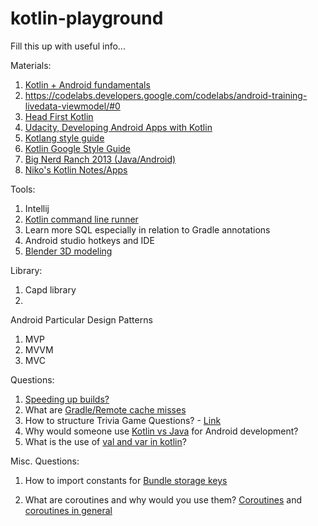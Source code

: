 # kotlin-playground

Fill this up with useful info...


Materials:

  1. [Kotlin + Android fundamentals](https://developer.android.com/courses/kotlin-android-fundamentals/overview)
  2. https://codelabs.developers.google.com/codelabs/android-training-livedata-viewmodel/#0
  3. [Head First Kotlin](https://www.amazon.com/Head-First-Kotlin-Brain-Friendly-Guide-ebook/dp/B07NPZ21QP/ref=sr_1_1?keywords=head+first+kotlin&qid=1569961260&s=gateway&sr=8-1)
  4. [Udacity, Developing Android Apps with Kotlin](https://www.udacity.com/course/developing-android-apps-with-kotlin--ud9012)
  5. [Kotlang style guide](https://kotlinlang.org/docs/reference/coding-conventions.html)
  6. [Kotlin Google Style Guide](https://developer.android.com/kotlin/style-guide)
  7. [Big Nerd Ranch 2013 (Java/Android)](https://doc.lagout.org/programmation/Android/Android%20Programming_%20The%20Big%20Nerd%20Ranch%20Guide%20%5BPhillips%20%26%20Hardy%202013-04-07%5D.pdf)
  8. [Niko's Kotlin Notes/Apps](https://github.com/niko79542/FlyingDragon)

Tools:

  1. Intellij
  2. [Kotlin command line runner](https://kotlinlang.org/docs/tutorials/command-line.html)  
  3. Learn more SQL especially in relation to Gradle annotations
  4. Android studio hotkeys and IDE
  5. [Blender 3D modeling](https://www.blender.org)
  
Library:

1.  Capd library
2.  
  
Android Particular Design Patterns

1. MVP
2. MVVM
3. MVC

Questions:

  1. [Speeding up builds?](https://buck.build)
  2. What are [Gradle/Remote cache misses](https://www.youtube.com/watch?v=2frfDMJwvf4&feature=youtu.be&t=384)
  3. How to structure Trivia Game Questions? - [Link](https://github.com/niko79542/FlyingDragon/blob/master/GeoQuiz/app/src/main/java/com/example/geoquiz/MainActivity.kt#L18)
  4. Why would someone use [Kotlin vs Java](https://www.dashdevs.com/blog/kotlin-vs-java-what-software-engineers-choose-for-android-development/) for Android development?
  5. What is the use of [val and var in kotlin](https://blog.danlew.net/2017/05/30/mutable-vals-in-kotlin/)?
  
Misc. Questions: 

  1. How to import constants for [Bundle storage keys](https://github.com/niko79542/FlyingDragon/blob/master/GeoQuiz/app/src/main/java/com/example/geoquiz/MainActivity.kt#L14)
  
  2. What are coroutines and why would you use them? [Coroutines]( https://kotlinlang.org/docs/reference/coroutines-overview.html#coroutines-for-asynchronous-programming-and-more) and [coroutines in general](https://en.wikipedia.org/wiki/Coroutine)
  

